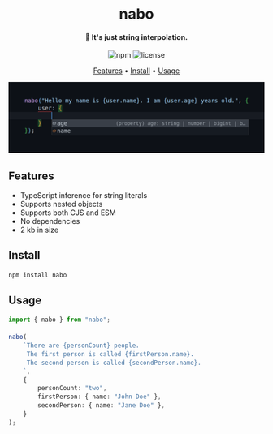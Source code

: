 <h1 align="center">nabo</h1>

<h4 align="center">🧵 It's just string interpolation.</h1>

<p align="center">
    <img src="https://img.shields.io/npm/v/nabo?style=for-the-badge" alt="npm">
    <img src="https://img.shields.io/github/license/EmilioBarradas/nabo?style=for-the-badge" alt="license">
</p>

<p align="center">
  <a href="#features">Features</a> •
  <a href="#install">Install</a> •
  <a href="#usage">Usage</a>
</p>

<img src="./images/banner.png">

## Features

-   TypeScript inference for string literals
-   Supports nested objects
-   Supports both CJS and ESM
-   No dependencies
-   2 kb in size

## Install

```sh
npm install nabo
```

## Usage

```ts
import { nabo } from "nabo";

nabo(
	`There are {personCount} people.
     The first person is called {firstPerson.name}.
     The second person is called {secondPerson.name}.
    `,
	{
		personCount: "two",
		firstPerson: { name: "John Doe" },
		secondPerson: { name: "Jane Doe" },
	}
);
```
